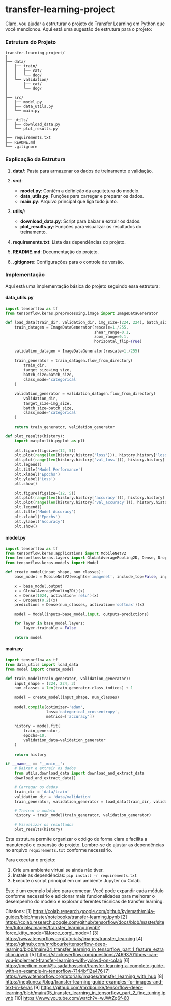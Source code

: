 # transfer-learning-project


Claro, vou ajudar a estruturar o projeto de Transfer Learning em Python que você mencionou. Aqui está uma sugestão de estrutura para o projeto:

### Estrutura do Projeto

```
transfer-learning-project/
│
├── data/
│   ├── train/
│   │   ├── cat/
│   │   └── dog/
│   └── validation/
│       ├── cat/
│       └── dog/
│
├── src/
│   ├── model.py
│   ├── data_utils.py
│   └── main.py
│
├── utils/
│   ├── download_data.py
│   └── plot_results.py
│
├── requirements.txt
├── README.md
└── .gitignore
```

### Explicação da Estrutura

1. **data/**: Pasta para armazenar os dados de treinamento e validação.

2. **src/**:
   - **model.py**: Contém a definição da arquitetura do modelo.
   - **data_utils.py**: Funções para carregar e preparar os dados.
   - **main.py**: Arquivo principal que liga tudo junto.

3. **utils/**:
   - **download_data.py**: Script para baixar e extrair os dados.
   - **plot_results.py**: Funções para visualizar os resultados do treinamento.

4. **requirements.txt**: Lista das dependências do projeto.

5. **README.md**: Documentação do projeto.

6. **.gitignore**: Configurações para o controle de versão.

### Implementação

Aqui está uma implementação básica do projeto seguindo essa estrutura:

#### data_utils.py

```python
import tensorflow as tf
from tensorflow.keras.preprocessing.image import ImageDataGenerator

def load_data(train_dir, validation_dir, img_size=(224, 224), batch_size=32):
    train_datagen = ImageDataGenerator(rescale=1./255,
                                       shear_range=0.1,
                                       zoom_range=0.1,
                                       horizontal_flip=True)
    
    validation_datagen = ImageDataGenerator(rescale=1./255)
    
    train_generator = train_datagen.flow_from_directory(
        train_dir,
        target_size=img_size,
        batch_size=batch_size,
        class_mode='categorical'
    )
    
    validation_generator = validation_datagen.flow_from_directory(
        validation_dir,
        target_size=img_size,
        batch_size=batch_size,
        class_mode='categorical'
    )
    
    return train_generator, validation_generator

def plot_results(history):
    import matplotlib.pyplot as plt
    
    plt.figure(figsize=(12, 5))
    plt.plot(range(len(history.history['loss'])), history.history['loss'], label='Training Loss')
    plt.plot(range(len(history.history['val_loss'])), history.history['val_loss'], label='Validation Loss')
    plt.legend()
    plt.title('Model Performance')
    plt.xlabel('Epochs')
    plt.ylabel('Loss')
    plt.show()

    plt.figure(figsize=(12, 5))
    plt.plot(range(len(history.history['accuracy'])), history.history['accuracy'], label='Training Accuracy')
    plt.plot(range(len(history.history['val_accuracy'])), history.history['val_accuracy'], label='Validation Accuracy')
    plt.legend()
    plt.title('Model Accuracy')
    plt.xlabel('Epochs')
    plt.ylabel('Accuracy')
    plt.show()
```

#### model.py

```python
import tensorflow as tf
from tensorflow.keras.applications import MobileNetV2
from tensorflow.keras.layers import GlobalAveragePooling2D, Dense, Dropout
from tensorflow.keras.models import Model

def create_model(input_shape, num_classes):
    base_model = MobileNetV2(weights='imagenet', include_top=False, input_shape=input_shape)

    x = base_model.output
    x = GlobalAveragePooling2D()(x)
    x = Dense(1024, activation='relu')(x)
    x = Dropout(0.2)(x)
    predictions = Dense(num_classes, activation='softmax')(x)

    model = Model(inputs=base_model.input, outputs=predictions)

    for layer in base_model.layers:
        layer.trainable = False

    return model
```

#### main.py

```python
import tensorflow as tf
from data_utils import load_data
from model import create_model

def train_model(train_generator, validation_generator):
    input_shape = (224, 224, 3)
    num_classes = len(train_generator.class_indices) + 1
    
    model = create_model(input_shape, num_classes)
    
    model.compile(optimizer='adam',
                  loss='categorical_crossentropy',
                  metrics=['accuracy'])
    
    history = model.fit(
        train_generator,
        epochs=10,
        validation_data=validation_generator
    )
    
    return history

if __name__ == "__main__":
    # Baixar e extrair os dados
    from utils.download_data import download_and_extract_data
    download_and_extract_data()

    # Carregar os dados
    train_dir = 'data/train'
    validation_dir = 'data/validation'
    train_generator, validation_generator = load_data(train_dir, validation_dir)

    # Treinar o modelo
    history = train_model(train_generator, validation_generator)

    # Visualizar os resultados
    plot_results(history)
```

Esta estrutura permite organizar o código de forma clara e facilita a manutenção e expansão do projeto. Lembre-se de ajustar as dependências no arquivo `requirements.txt` conforme necessário.

Para executar o projeto:

1. Crie um ambiente virtual se ainda não tiver.
2. Instale as dependências: `pip install -r requirements.txt`
3. Execute o script principal em um ambiente Jupyter ou Colab.

Este é um exemplo básico para começar. Você pode expandir cada módulo conforme necessário e adicionar mais funcionalidades para melhorar o desempenho do modelo e explorar diferentes técnicas de transfer learning.

Citations:
[1] https://colab.research.google.com/github/kylemath/ml4a-guides/blob/master/notebooks/transfer-learning.ipynb
[2] https://colab.research.google.com/github/tensorflow/docs/blob/master/site/en/tutorials/images/transfer_learning.ipynb?force_kitty_mode=1&force_corgi_mode=1
[3] https://www.tensorflow.org/tutorials/images/transfer_learning
[4] https://github.com/mrdbourke/tensorflow-deep-learning/blob/main/04_transfer_learning_in_tensorflow_part_1_feature_extraction.ipynb
[5] https://stackoverflow.com/questions/74693701/how-can-you-implement-transfer-learning-with-yolov4-on-colab
[6] https://medium.com/@s.sadathosseini/transfer-learning-a-complete-guide-with-an-example-in-tensorflow-7144bf12a476
[7] https://www.tensorflow.org/tutorials/images/transfer_learning_with_hub
[8] https://neptune.ai/blog/transfer-learning-guide-examples-for-images-and-text-in-keras
[9] https://github.com/mrdbourke/tensorflow-deep-learning/blob/main/05_transfer_learning_in_tensorflow_part_2_fine_tuning.ipynb
[10] https://www.youtube.com/watch?v=wJWtZq6f-60
